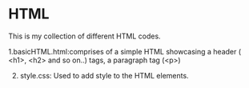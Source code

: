 # HTML
This is my collection of different HTML codes.

1.basicHTML.html:comprises of a simple HTML showcasing a header ( &lt;h1&gt;, &lt;h2&gt; and so on..) tags, a paragraph tag (&lt;p&gt;)

2. style.css: Used to add style to the HTML elements.